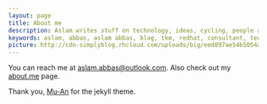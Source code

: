 ```yaml
---
layout: page
title: About me
description: Aslam writes stuff on technology, ideas, cycling, people and so on. You can read them here. Enjoy your reads. 
keywords: aslam, abbas, aslam abbas, blog, tkm, redhat, consultant, tech, cloud, cycling, tips, ideas, innovation, engineer, kerala
picture: http://cdn-simplyblog.rhcloud.com/uploads/big/eed897ae54b5054aca9e7a960fb0903c.png
---
```


You can reach me at [aslam.abbas@outlook.com](mail:aslam.abbas@outlook.com). Also check out my [about.me](http://about.me/aslamabbas) page. 

Thank you, [Mu-An](http://muan.co) for the jekyll theme. 
